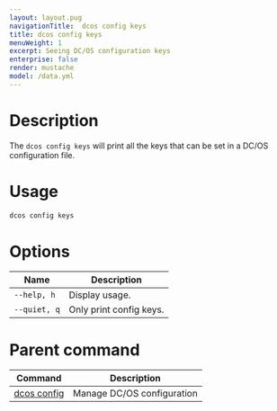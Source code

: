 ```yaml
---
layout: layout.pug
navigationTitle:  dcos config keys
title: dcos config keys
menuWeight: 1
excerpt: Seeing DC/OS configuration keys
enterprise: false
render: mustache
model: /data.yml
---
```


# Description

The `dcos config keys` will print all the keys that can be set in a DC/OS configuration file.

# Usage

```bash
dcos config keys
```
# Options

| Name |  Description |
|---------|-------------|
| `--help, h`   |   Display usage. |
| `--quiet, q`   |   Only print config keys. |


# Parent command

| Command | Description |
|---------|-------------|
| [dcos config](/1.14/cli/command-reference/dcos-config/) |  Manage DC/OS configuration |
